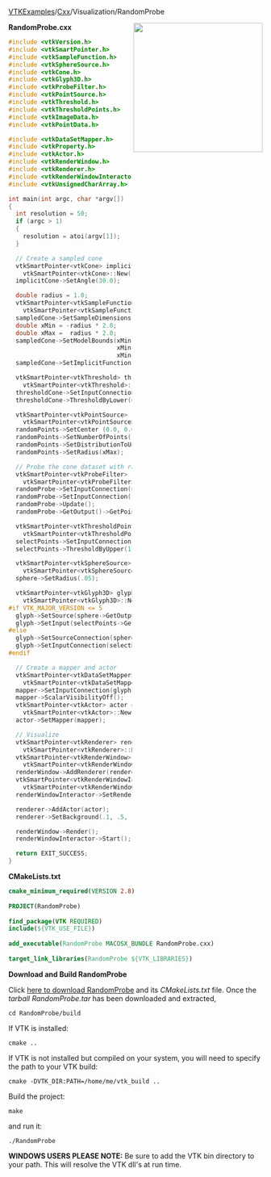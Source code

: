 [VTKExamples](/index/)/[Cxx](/Cxx)/Visualization/RandomProbe

<img align="right" src="https://github.com/lorensen/VTKExamples/blob/gh-pages/Testing/Baseline/Visualization/TestRandomProbe.png?raw=true" width="256" />

**RandomProbe.cxx**
```c++
#include <vtkVersion.h>
#include <vtkSmartPointer.h>
#include <vtkSampleFunction.h>
#include <vtkSphereSource.h>
#include <vtkCone.h>
#include <vtkGlyph3D.h>
#include <vtkProbeFilter.h>
#include <vtkPointSource.h>
#include <vtkThreshold.h>
#include <vtkThresholdPoints.h>
#include <vtkImageData.h>
#include <vtkPointData.h>

#include <vtkDataSetMapper.h>
#include <vtkProperty.h>
#include <vtkActor.h>
#include <vtkRenderWindow.h>
#include <vtkRenderer.h>
#include <vtkRenderWindowInteractor.h>
#include <vtkUnsignedCharArray.h>

int main(int argc, char *argv[])
{
  int resolution = 50;
  if (argc > 1)
  {
    resolution = atoi(argv[1]);
  }

  // Create a sampled cone
  vtkSmartPointer<vtkCone> implicitCone =
    vtkSmartPointer<vtkCone>::New();
  implicitCone->SetAngle(30.0);

  double radius = 1.0;
  vtkSmartPointer<vtkSampleFunction> sampledCone =
    vtkSmartPointer<vtkSampleFunction>::New();
  sampledCone->SetSampleDimensions(resolution, resolution, resolution);
  double xMin = -radius * 2.0;
  double xMax =  radius * 2.0;
  sampledCone->SetModelBounds(xMin, xMax,
                              xMin, xMax,
                              xMin, xMax);
  sampledCone->SetImplicitFunction(implicitCone);

  vtkSmartPointer<vtkThreshold> thresholdCone =
    vtkSmartPointer<vtkThreshold>:: New();
  thresholdCone->SetInputConnection(sampledCone->GetOutputPort());
  thresholdCone->ThresholdByLower(0);

  vtkSmartPointer<vtkPointSource> randomPoints =
    vtkSmartPointer<vtkPointSource>::New();
  randomPoints->SetCenter (0.0, 0.0, 0.0);
  randomPoints->SetNumberOfPoints(10000);
  randomPoints->SetDistributionToUniform();
  randomPoints->SetRadius(xMax);

  // Probe the cone dataset with random points
  vtkSmartPointer<vtkProbeFilter> randomProbe =
    vtkSmartPointer<vtkProbeFilter>::New();
  randomProbe->SetInputConnection(0, randomPoints->GetOutputPort());
  randomProbe->SetInputConnection(1, thresholdCone->GetOutputPort());
  randomProbe->Update();
  randomProbe->GetOutput()->GetPointData()->SetActiveScalars("vtkValidPointMask");

  vtkSmartPointer<vtkThresholdPoints> selectPoints =
    vtkSmartPointer<vtkThresholdPoints>::New();
  selectPoints->SetInputConnection(randomProbe->GetOutputPort());
  selectPoints->ThresholdByUpper(1.0);

  vtkSmartPointer<vtkSphereSource> sphere =
    vtkSmartPointer<vtkSphereSource>::New();
  sphere->SetRadius(.05);

  vtkSmartPointer<vtkGlyph3D> glyph =
    vtkSmartPointer<vtkGlyph3D>::New();
#if VTK_MAJOR_VERSION <= 5
  glyph->SetSource(sphere->GetOutput());
  glyph->SetInput(selectPoints->GetOutput());
#else
  glyph->SetSourceConnection(sphere->GetOutputPort());
  glyph->SetInputConnection(selectPoints->GetOutputPort());
#endif

  // Create a mapper and actor
  vtkSmartPointer<vtkDataSetMapper> mapper =
    vtkSmartPointer<vtkDataSetMapper>::New();
  mapper->SetInputConnection(glyph->GetOutputPort());
  mapper->ScalarVisibilityOff();
  vtkSmartPointer<vtkActor> actor =
    vtkSmartPointer<vtkActor>::New();
  actor->SetMapper(mapper);

  // Visualize
  vtkSmartPointer<vtkRenderer> renderer =
    vtkSmartPointer<vtkRenderer>::New();
  vtkSmartPointer<vtkRenderWindow> renderWindow =
    vtkSmartPointer<vtkRenderWindow>::New();
  renderWindow->AddRenderer(renderer);
  vtkSmartPointer<vtkRenderWindowInteractor> renderWindowInteractor =
    vtkSmartPointer<vtkRenderWindowInteractor>::New();
  renderWindowInteractor->SetRenderWindow(renderWindow);

  renderer->AddActor(actor);
  renderer->SetBackground(.1, .5, .8);

  renderWindow->Render();
  renderWindowInteractor->Start();

  return EXIT_SUCCESS;
}
```
**CMakeLists.txt**
```cmake
cmake_minimum_required(VERSION 2.8)
 
PROJECT(RandomProbe)
 
find_package(VTK REQUIRED)
include(${VTK_USE_FILE})
 
add_executable(RandomProbe MACOSX_BUNDLE RandomProbe.cxx)
 
target_link_libraries(RandomProbe ${VTK_LIBRARIES})
```

**Download and Build RandomProbe**

Click [here to download RandomProbe](https://github.com/lorensen/VTKWikiExamplesTarballs/raw/master/RandomProbe.tar) and its *CMakeLists.txt* file.
Once the *tarball RandomProbe.tar* has been downloaded and extracted,
```
cd RandomProbe/build 
```
If VTK is installed:
```
cmake ..
```
If VTK is not installed but compiled on your system, you will need to specify the path to your VTK build:
```
cmake -DVTK_DIR:PATH=/home/me/vtk_build ..
```
Build the project:
```
make
```
and run it:
```
./RandomProbe
```
**WINDOWS USERS PLEASE NOTE:** Be sure to add the VTK bin directory to your path. This will resolve the VTK dll's at run time.

